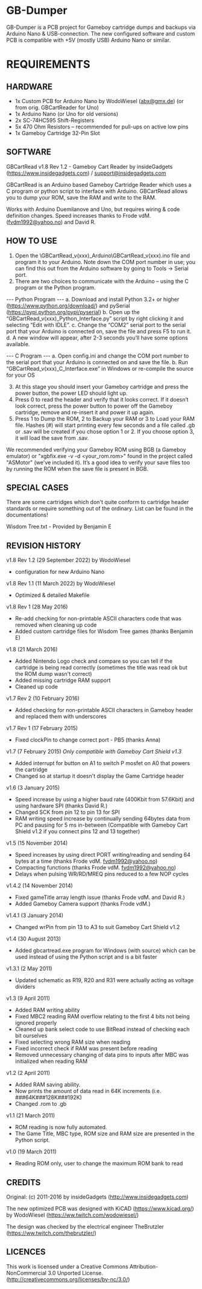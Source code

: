 # GB-Dumper

GB-Dumper is a PCB project for Gameboy cartridge dumps and backups via Arduino Nano &amp; USB-connection.
The new configured software and custom PCB is compatible with +5V (mostly USB) Arduino Nano or similar.

# REQUIREMENTS

## HARDWARE

- 1x Custom PCB for Arduino Nano by WodoWiesel (abx@gmx.de)
  (or from orig. GBCartReader for Uno)
- 1x Arduino Nano (or Uno for old versions)
- 2x SC-74HC595 Shift-Registers
- 5x 470 Ohm Resistors – recommended for pull-ups on active low pins
- 1x Gameboy Cartridge 32-Pin Slot

## SOFTWARE

GBCartRead v1.8 Rev 1.2 - Gameboy Cart Reader
by insideGadgets (https://www.insidegadgets.com) / support@insidegadgets.com

GBCartRead is an Arduino based Gameboy Cartridge Reader which uses a C program or python script to interface with Arduino.  GBCartRead allows you to dump your ROM, save the RAM and write to the RAM.

Works with Arduino Duemilanove and Uno, but requires wiring & code definition changes.
Speed increases thanks to Frode vdM. (fvdm1992@yahoo.no) and David R.

## HOW TO USE

1. Open the \GBCartRead_v(xxx)_Arduino\GBCartRead_v(xxx).ino file and program it to your Arduino.
   Note down the COM port number in use; you can find this out from the Arduino software by going to Tools -> Serial port.
2. There are two choices to communicate with the Arduino – using the C program or the Python program.

  --- Python Program ---
  a. Download and install Python 3.2+ or higher (https://www.python.org/download/) and pySerial (https://pypi.python.org/pypi/pyserial)
  b. Open up the “GBCartRead_v(xxx)_Python_Interface.py” script by right clicking it and selecting “Edit with IDLE”.
  c. Change the “COM2” serial port to the serial port that your Arduino is connected on, save the file and press F5
     to run it.
  d. A new window will appear, after 2-3 seconds you’ll have some options available.

  --- C Program ---
  a. Open config.ini and change the COM port number to the serial port that your Arduino is connected on and save
     the file.
  b. Run “GBCartRead_v(xxx)_C_Interface.exe” in Windows or re-compile the source for your OS

3. At this stage you should insert your Gameboy cartridge and press the power button, the power LED should light up.
4. Press 0 to read the header and verify that it looks correct. If it doesn’t look correct, press the power button
   to power off the Gameboy cartridge, remove and re-insert it and power it up again.
5. Press 1 to Dump the ROM, 2 to Backup your RAM or 3 to Load your RAM file. Hashes (#) will start printing every
   few seconds and a file called <gametitle>.gb or .sav will be created if you chose option 1 or 2. If you choose
   option 3, it will load the save from <gametitle>.sav.

We recommended verifying your Gameboy ROM using BGB (a Gameboy emulator) or "xgbfix.exe -v -d <your_rom.rom>"
found in the project called "ASMotor" (we've included it). It’s a good idea to verify your save files too by
running the ROM when the save file is present in BGB.

## SPECIAL CASES

There are some cartridges which don't quite conform to cartridge header standards or require something out of the ordinary.
List can be found in the documentations!

Wisdom Tree.txt - Provided by Benjamin E

## REVISION HISTORY

v1.8 Rev 1.2 (29 September 2022) by WodoWiesel
- configuration for new Arduino Nano

v1.8 Rev 1.1 (11 March 2022) by WodoWiesel
- Optimized & detailed Makefile

v1.8 Rev 1 (28 May 2016)
- Re-add checking for non-printable ASCII characters code that was removed when cleaning up code
- Added custom cartridge files for Wisdom Tree games (thanks Benjamin E)

v1.8 (21 March 2016)
- Added Nintendo Logo check and compare so you can tell if the cartridge is being read correctly
 (sometimes the title was read ok but the ROM dump wasn't correct)
- Added missing cartridge RAM support
- Cleaned up code

v1.7 Rev 2 (10 February 2016)
- Added checking for non-printable ASCII characters in Gameboy header and replaced them with underscores

v1.7 Rev 1 (17 February 2015)
- Fixed clockPin to change correct port - PB5 (thanks Anna)

v1.7 (7 February 2015) *Only compatible with Gameboy Cart Shield v1.3*
- Added interrupt for button on A1 to switch P mosfet on A0 that powers the cartridge
- Changed so at startup it doesn't display the Game Cartridge header

v1.6 (3 January 2015)
- Speed increase by using a higher baud rate (400Kbit from 57.6Kbit) and using hardware SPI (thanks David R.)
- Changed SCK from pin 12 to pin 13 for SPI
- RAM writing speed increase by continually sending 64bytes data from PC and pausing for 5 ms in-between
(Compatible with Gameboy Cart Shield v1.2 if you connect pins 12 and 13 together)

v1.5 (15 November 2014)
- Speed increases by using direct PORT writing/reading and sending 64 bytes at a time (thanks Frode vdM. fvdm1992@yahoo.no)
- Compacting functions (thanks Frode vdM. fvdm1992@yahoo.no)
- Delays when pulsing WR/RD/MREQ pins reduced to a few NOP cycles

v1.4.2 (14 November 2014)
- Fixed gameTitle array length issue (thanks Frode vdM. and David R.)
- Added Gameboy Camera support (thanks Frode vdM.)

v1.4.1 (3 January 2014)
- Changed wrPin from pin 13 to A3 to suit Gameboy Cart Shield v1.2

v1.4 (30 August 2013)
- Added gbcartread.exe program for Windows (with source) which can be used instead of using the Python script
  and is a bit faster

v1.3.1 (2 May 2011)
- Updated schematic as R19, R20 and R31 were actually acting as voltage dividers

v1.3 (9 April 2011)
- Added RAM writing ability
- Fixed MBC2 reading RAM overflow relating to the first 4 bits not being ignored properly
- Cleaned up bank select code to use BitRead instead of checking each bit ourselves
- Fixed selecting wrong RAM size when reading
- Fixed incorrect check if RAM was present before reading
- Removed unnecessary changing of data pins to inputs after MBC was initialized when reading RAM

v1.2 (2 April 2011)
- Added RAM saving ability.
- Now prints the amount of data read in 64K increments (i.e. ###64K###128K###192K)
- Changed <gametitle>.rom to <gametitle>.gb

v1.1 (21 March 2011)
- ROM reading is now fully automated.
- The Game Title, MBC type, ROM size and RAM size are presented in the Python script.

v1.0 (19 March 2011)
- Reading ROM only, user to change the maximum ROM bank to read

## CREDITS

Original: (c) 2011-2016 by insideGadgets (http://www.insidegadgets.com)

The new optimized PCB was designed with KiCAD (https://www.kicad.org/) by WodoWiesel (https://ww.twitch.com/wodowiesel/)

The design was checked by the electrical engineer TheBrutzler (https://ww.twitch.com/thebrutzler/)

## LICENCES

This work is licensed under a Creative Commons Attribution-NonCommercial 3.0 Unported License.
(http://creativecommons.org/licenses/by-nc/3.0/)
